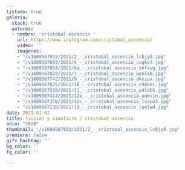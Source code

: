```yaml
---
listado: true
galeria:
  stack: true
  autores:
  - nombre: 'cristobal ascencio '
    url: https://www.instagram.com/cristobal_ascencio/
    video: ''
    imagenes:
    - "/v1609567933/2021/2_-_cristobal_ascencio_lcbjy8.jpg"
    - "/v1609567893/2021/4_-_cristobal_ascencio_cuqks3.jpg"
    - "/v1609567854/2021/6a_-_cristobal_ascencio_ihfxvg.jpg"
    - "/v1609567828/2021/7_-_cristobal_ascencio_weolxb.jpg"
    - "/v1609567742/2021/8_-_cristobal_ascencio_dkxzux.jpg"
    - "/v1609567625/2021/10_-_cristobal_ascencio_c98nei.jpg"
    - "/v1609567510/2021/11_-_cristobal_ascencio_w4ldb5.jpg"
    - "/v1609567414/2021/12a_-_cristobal_ascencio_aqksjn.jpg"
    - "/v1609567378/2021/12c_-_cristobal_ascencio_luspu3.jpg"
    - "/v1609567238/2021/13_-_cristobal_ascencio_luelwd.jpg"
date: 2021-01-02
title: ficción y simulacro / cristobal ascencio
anio: "2020"
thumbnail: "/v1609567933/2021/2_-_cristobal_ascencio_lcbjy8.jpg"
premiere: false
gifs_hashtag: ''
bg_color: ''
fg_color: ''

---
```

